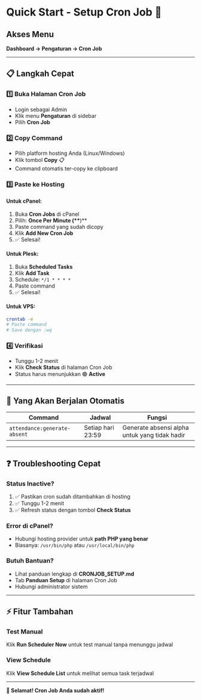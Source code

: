 # Quick Start - Setup Cron Job 🚀

## Akses Menu

**Dashboard → Pengaturan → Cron Job**

---

## 📋 Langkah Cepat

### 1️⃣ Buka Halaman Cron Job

-   Login sebagai Admin
-   Klik menu **Pengaturan** di sidebar
-   Pilih **Cron Job**

### 2️⃣ Copy Command

-   Pilih platform hosting Anda (Linux/Windows)
-   Klik tombol **Copy** 📋
-   Command otomatis ter-copy ke clipboard

### 3️⃣ Paste ke Hosting

#### Untuk cPanel:

1. Buka **Cron Jobs** di cPanel
2. Pilih: **Once Per Minute (\*\***)\*\*
3. Paste command yang sudah dicopy
4. Klik **Add New Cron Job**
5. ✅ Selesai!

#### Untuk Plesk:

1. Buka **Scheduled Tasks**
2. Klik **Add Task**
3. Schedule: `*/1 * * * *`
4. Paste command
5. ✅ Selesai!

#### Untuk VPS:

```bash
crontab -e
# Paste command
# Save dengan :wq
```

### 4️⃣ Verifikasi

-   Tunggu 1-2 menit
-   Klik **Check Status** di halaman Cron Job
-   Status harus menunjukkan 🟢 **Active**

---

## 🎯 Yang Akan Berjalan Otomatis

| Command                      | Jadwal            | Fungsi                                        |
| ---------------------------- | ----------------- | --------------------------------------------- |
| `attendance:generate-absent` | Setiap hari 23:59 | Generate absensi alpha untuk yang tidak hadir |

---

## ❓ Troubleshooting Cepat

### Status Inactive?

1. ✅ Pastikan cron sudah ditambahkan di hosting
2. ✅ Tunggu 1-2 menit
3. ✅ Refresh status dengan tombol **Check Status**

### Error di cPanel?

-   Hubungi hosting provider untuk **path PHP yang benar**
-   Biasanya: `/usr/bin/php` atau `/usr/local/bin/php`

### Butuh Bantuan?

-   Lihat panduan lengkap di **CRONJOB_SETUP.md**
-   Tab **Panduan Setup** di halaman Cron Job
-   Hubungi administrator sistem

---

## ⚡ Fitur Tambahan

### Test Manual

Klik **Run Scheduler Now** untuk test manual tanpa menunggu jadwal

### View Schedule

Klik **View Schedule List** untuk melihat semua task terjadwal

---

**🎉 Selamat! Cron Job Anda sudah aktif!**
